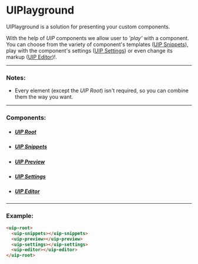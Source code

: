 # UIPlayground

UIPlayground is a solution for presenting your custom components.

With the help of *UIP* components we allow user to *'play'* with a component.
You can choose from the variety of component's templates ([UIP Snippets](./snippets/README.md)),
play with the component's settings ([UIP Settings](./settings/README.md))
or even change its markup ([UIP Editor](./editor/README.md))!.

---
### Notes:

- Every element (except the *UIP Root*) isn't required, so you can combine them the way you want.

---
### Components:
- ##### [UIP Root](./core/README.md)
- ##### [UIP Snippets](./snippets/README.md)
- ##### [UIP Preview](./preview/README.md)
- ##### [UIP Settings](./settings/README.md)
- ##### [UIP Editor](./editor/README.md)

---
### Example:
```html
<uip-root>
  <uip-snippets></uip-snippets>
  <uip-preview></uip-preview>
  <uip-settings></uip-settings>
  <uip-editor></uip-editor>
</uip-root>
```
